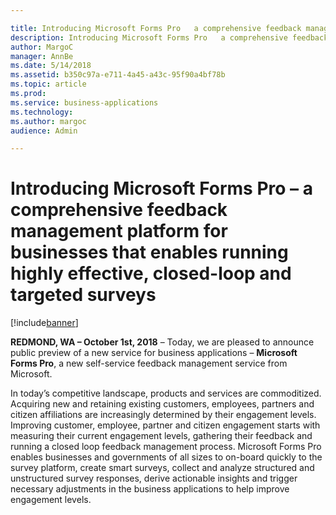 ```yaml
---

title: Introducing Microsoft Forms Pro   a comprehensive feedback management platform for businesses that enables running highly effective, closed-loop and targeted surveys
description: Introducing Microsoft Forms Pro   a comprehensive feedback management platform for businesses that enables running highly effective, closed-loop and targeted surveys
author: MargoC
manager: AnnBe
ms.date: 5/14/2018
ms.assetid: b350c97a-e711-4a45-a43c-95f90a4bf78b
ms.topic: article
ms.prod: 
ms.service: business-applications
ms.technology: 
ms.author: margoc
audience: Admin

---
```

#  Introducing Microsoft Forms Pro – a comprehensive feedback management platform for businesses that enables running highly effective, closed-loop and targeted surveys


[!include[banner](../../includes/banner.md)]

**REDMOND, WA – October 1st, 2018** – Today, we are pleased to announce public
preview of a new service for business applications – **Microsoft Forms Pro**, a
new self-service feedback management service from Microsoft.

In today’s competitive landscape, products and services are commoditized.
Acquiring new and retaining existing customers, employees, partners and citizen
affiliations are increasingly determined by their engagement levels. Improving
customer, employee, partner and citizen engagement starts with measuring their
current engagement levels, gathering their feedback and running a closed loop
feedback management process. Microsoft Forms Pro enables businesses and
governments of all sizes to on-board quickly to the survey platform, create
smart surveys, collect and analyze structured and unstructured survey responses,
derive actionable insights and trigger necessary adjustments in the business
applications to help improve engagement levels.
